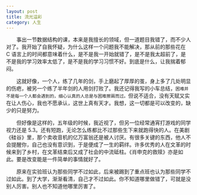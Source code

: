 ```yaml
---
layout: post
title: 流光溢彩
category: 人生
---
```


&emsp;&emsp;事出一节数据结构的课，本来是我擅长的领域，但一道题目我错了，而不少人对了。我开始了自我怀疑，为什么这样一个问题我不能解决，那从前的那些花在 C 语言上的时间都意味着什么，是不是我一开始就错了，是不是我太超前了，是不是我的学习效率太低了，是不是我的学习习惯不好。到底是什么，让我揣着郁闷。

&emsp;&emsp;这就好像，一个人，练了几年的剑，手上磨起了厚厚的茧，身上多了几处明显的伤疤，被另一个练了半年剑的人用剑打败了。我还记得我写的小车总结，`困难并不是每一个人都会遇到的，细心认真的人总是与困难擦肩而过。`但说不适合，没有天赋又实在让人伤心，我也不愿承认，这世上真有天才。我想，这一切都是可以改变的，缺少的只是努力。

&emsp;&emsp;但好像是这样的，五年级的时候，我近视了，但另一位经常通宵打游戏的同学视力还是 5.3。还有短跑，无论怎么练都比不过那些生下来就跑得快的人。在美剧《硅谷》里，那个卖收音机的亿万富翁还是被人讨厌。有很多关键的东西，他人不会提醒你，自己也没有意识到，于是便成了一生的羁绊。许多优秀的人在文革的时候来到了乡村，在文革结束后又成了社会的中流砥柱。《肖申克的救赎》亦是如此。要是改变能是一件简单的事情就好了。

&emsp;&emsp;原来在实验班认为那些同学不过如此，后来被踢到了重点班也认为那些同学不过如此。到了大学，渐渐看清，自己才不过如此。你不知道哪里做错了，可就是没别人厉害。别人也不知道他哪里厉害了。
